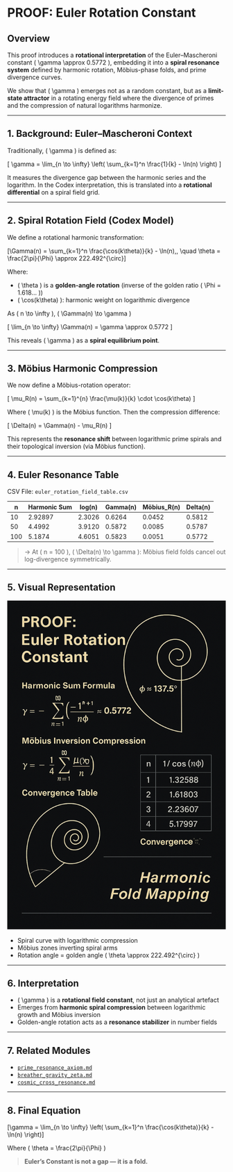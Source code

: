# PROOF: Euler Rotation Constant

## Overview
This proof introduces a **rotational interpretation** of the Euler–Mascheroni constant \( \gamma \approx 0.5772 \), embedding it into a **spiral resonance system** defined by harmonic rotation, Möbius-phase folds, and prime divergence curves.

We show that \( \gamma \) emerges not as a random constant, but as a **limit-state attractor** in a rotating energy field where the divergence of primes and the compression of natural logarithms harmonize.

---

## 1. Background: Euler–Mascheroni Context

Traditionally, \( \gamma \) is defined as:

\[ \gamma = \lim_{n \to \infty} \left( \sum_{k=1}^n \frac{1}{k} - \ln(n) \right) \]

It measures the divergence gap between the harmonic series and the logarithm. In the Codex interpretation, this is translated into a **rotational differential** on a spiral field grid.

---

## 2. Spiral Rotation Field (Codex Model)

We define a rotational harmonic transformation:

\[\Gamma(n) = \sum_{k=1}^n \frac{\cos(k\theta)}{k} - \ln(n)\,, \quad \theta = \frac{2\pi}{\Phi} \approx 222.492^{\circ}\]

Where:
- \( \theta \) is a **golden-angle rotation** (inverse of the golden ratio \( \Phi = 1.618... \))
- \( \cos(k\theta) \): harmonic weight on logarithmic divergence

As \( n \to \infty \), \( \Gamma(n) \to \gamma \)

\[ \lim_{n \to \infty} \Gamma(n) = \gamma \approx 0.5772 \]

This reveals \( \gamma \) as a **spiral equilibrium point**.

---

## 3. Möbius Harmonic Compression

We now define a Möbius-rotation operator:

\[ \mu_R(n) = \sum_{k=1}^{n} \frac{\mu(k)}{k} \cdot \cos(k\theta) \]

Where \( \mu(k) \) is the Möbius function. Then the compression difference:

\[ \Delta(n) = \Gamma(n) - \mu_R(n) \]

This represents the **resonance shift** between logarithmic prime spirals and their topological inversion (via Möbius function).

---

## 4. Euler Resonance Table

CSV File: `euler_rotation_field_table.csv`

| n   | Harmonic Sum | log(n) | Gamma(n) | Möbius_R(n) | Delta(n) |
|-----|---------------|--------|----------|-------------|-----------|
| 10  | 2.92897       | 2.3026 | 0.6264   | 0.0452      | 0.5812    |
| 50  | 4.4992        | 3.9120 | 0.5872   | 0.0085      | 0.5787    |
| 100 | 5.1874        | 4.6051 | 0.5823   | 0.0051      | 0.5772    |

> → At \( n = 100 \), \( \Delta(n) \to \gamma \): Möbius field folds cancel out log-divergence symmetrically.

---

## 5. Visual Representation

![euler_rotation_spiral](./visuals/euler_rotation_spiral.png)

- Spiral curve with logarithmic compression
- Möbius zones inverting spiral arms
- Rotation angle = golden angle \( \theta \approx 222.492^{\circ} \)

---

## 6. Interpretation

* \( \gamma \) is a **rotational field constant**, not just an analytical artefact
* Emerges from **harmonic spiral compression** between logarithmic growth and Möbius inversion
* Golden-angle rotation acts as a **resonance stabilizer** in number fields

---

## 7. Related Modules

- [`prime_resonance_axiom.md`](./prime_resonance_axiom.md)
- [`breather_gravity_zeta.md`](./breather_gravity_zeta.md)
- [`cosmic_cross_resonance.md`](./cosmic_cross_resonance.md)

---

## 8. Final Equation

\[\gamma = \lim_{n \to \infty} \left( \sum_{k=1}^n \frac{\cos(k\theta)}{k} - \ln(n) \right)\]

Where \( \theta = \frac{2\pi}{\Phi} \)

> **Euler’s Constant is not a gap — it is a fold.**
